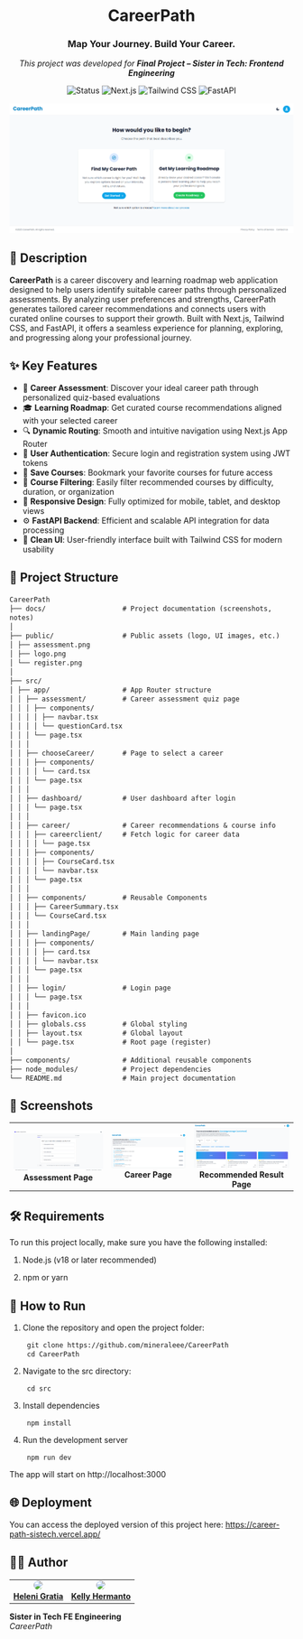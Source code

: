 <div align="center">
  <h1>CareerPath</h1>
  <h3>Map Your Journey. Build Your Career.</h3>
  <p><em>This project was developed for <strong>Final Project – Sister in Tech: Frontend Engineering</strong></em></p>
  <p>
    <img src="https://img.shields.io/badge/Status-Development-orange?style=flat-square" alt="Status"/>
    <img src="https://img.shields.io/badge/Next.js-000000?style=flat-square&logo=next.js&logoColor=white" alt="Next.js"/>
    <img src="https://img.shields.io/badge/Tailwind_CSS-38B2AC?style=flat-square&logo=tailwind-css&logoColor=white" alt="Tailwind CSS"/>
    <img src="https://img.shields.io/badge/FastAPI-009688?style=flat-square&logo=fastapi&logoColor=white" alt="FastAPI"/>
    </p>
  <img src="docs/careerpath.png" alt="careerpath" />
</div>



## 📖 Description
**CareerPath** is a career discovery and learning roadmap web application designed to help users identify suitable career paths through personalized assessments. By analyzing user preferences and strengths, CareerPath generates tailored career recommendations and connects users with curated online courses to support their growth. Built with Next.js, Tailwind CSS, and FastAPI, it offers a seamless experience for planning, exploring, and progressing along your professional journey.

## ✨ Key Features

- 🧭 **Career Assessment**: Discover your ideal career path through personalized quiz-based evaluations  
- 🎓 **Learning Roadmap**: Get curated course recommendations aligned with your selected career  
- 🔍 **Dynamic Routing**: Smooth and intuitive navigation using Next.js App Router  
- 👤 **User Authentication**: Secure login and registration system using JWT tokens  
- 💾 **Save Courses**: Bookmark your favorite courses for future access  
- 🔎 **Course Filtering**: Easily filter recommended courses by difficulty, duration, or organization  
- 📱 **Responsive Design**: Fully optimized for mobile, tablet, and desktop views  
- ⚙️ **FastAPI Backend**: Efficient and scalable API integration for data processing  
- 🎨 **Clean UI**: User-friendly interface built with Tailwind CSS for modern usability

## 📁 Project Structure
```
CareerPath
├── docs/                   # Project documentation (screenshots, notes)
│
├── public/                 # Public assets (logo, UI images, etc.)
│ ├── assessment.png
│ ├── logo.png
│ └── register.png
│
├── src/
│ ├── app/                  # App Router structure 
│ │ ├── assessment/         # Career assessment quiz page
│ │ │ ├── components/
│ │ │ │ ├── navbar.tsx
│ │ │ │ └── questionCard.tsx
│ │ │ └── page.tsx
│ │ │
│ │ ├── chooseCareer/       # Page to select a career 
│ │ │ ├── components/
│ │ │ │ └── card.tsx
│ │ │ └── page.tsx
│ │ │
│ │ ├── dashboard/          # User dashboard after login
│ │ │ └── page.tsx
│ │ │
│ │ ├── career/             # Career recommendations & course info
│ │ │ ├── careerclient/     # Fetch logic for career data
│ │ │ │ └── page.tsx
│ │ │ ├── components/
│ │ │ │ ├── CourseCard.tsx
│ │ │ │ └── navbar.tsx
│ │ │ └── page.tsx
│ │ │
│ │ ├── components/         # Reusable Components
│ │ │ ├── CareerSummary.tsx
│ │ │ └── CourseCard.tsx
│ │ │
│ │ ├── landingPage/        # Main landing page
│ │ │ ├── components/
│ │ │ │ ├── card.tsx
│ │ │ │ └── navbar.tsx
│ │ │ └── page.tsx
│ │ │
│ │ ├── login/              # Login page
│ │ │ └── page.tsx
│ │ │
│ │ ├── favicon.ico 
│ │ ├── globals.css         # Global styling
│ │ ├── layout.tsx          # Global layout
│ │ └── page.tsx            # Root page (register)
│
├── components/             # Additional reusable components
├── node_modules/           # Project dependencies
└── README.md               # Main project documentation
```

## 📸 Screenshots

<div align="center">
  <table>
    <tr>
      <td align="center">
        <img src="docs/assessment.png" alt=" Assessment " width="300"/>
        <br><b>Assessment Page</b>
      </td>
      <td align="center">
        <img src="docs/career.png" alt="Career" width="300"/>
        <br><b>Career Page</b>
      </td>
      <td align="center">
        <img src="docs/recommend.png" alt="Recommend" width="300"/>
        <br><b>Recommended Result Page</b>
      </td>
    </tr>
  </table>
</div>


## 🛠️ Requirements

To run this project locally, make sure you have the following installed:

1. Node.js (v18 or later recommended)

2. npm or yarn


## 🎯 How to Run
1. Clone the repository and open the project folder:
   ```
    git clone https://github.com/mineraleee/CareerPath
    cd CareerPath
   ```
2. Navigate to the src directory:
   ```
    cd src
   ```
3. Install dependencies
   ```
    npm install
   ```
4. Run the development server
   ```
    npm run dev
   ```
The app will start on http://localhost:3000

## 🌐 Deployment
You can access the deployed version of this project here: https://career-path-sistech.vercel.app/  

## 👨‍💻 Author
<table>
  <tr>
    <td align="center">
      <a href="https://github.com/mineraleee">
        <img src="https://avatars.githubusercontent.com/mineraleee" width="80" style="border-radius: 50%;" /><br />
        <span><b>Heleni Gratia</b></span>
      </a>
    </td>
    <td align="center">
      <a href="https://github.com/Kellycing22">
        <img src="https://avatars.githubusercontent.com/Kellycing22" width="80" style="border-radius: 50%;" /><br />
        <span><b>Kelly Hermanto</b></span>
      </a>
    </td>
  </tr>
</table>


<div>
  <strong>Sister in Tech FE Engineering</strong><br>
  <em>CareerPath</em>
</div>